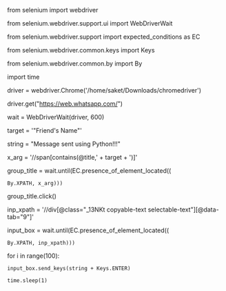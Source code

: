 from selenium import webdriver

from selenium.webdriver.support.ui import WebDriverWait

from selenium.webdriver.support import expected_conditions as EC

from selenium.webdriver.common.keys import Keys

from selenium.webdriver.common.by import By

import time


driver = webdriver.Chrome('/home/saket/Downloads/chromedriver')
 

driver.get("https://web.whatsapp.com/")

wait = WebDriverWait(driver, 600)

target = '"Friend\'s Name"'

string = "Message sent using Python!!!"
 

x_arg = '//span[contains(@title,' + target + ')]'

group_title = wait.until(EC.presence_of_element_located((

    By.XPATH, x_arg)))
group_title.click()

inp_xpath = '//div[@class="_13NKt copyable-text selectable-text"][@data-tab="9"]'

input_box = wait.until(EC.presence_of_element_located((

    By.XPATH, inp_xpath)))

for i in range(100):

    input_box.send_keys(string + Keys.ENTER)

    time.sleep(1)
